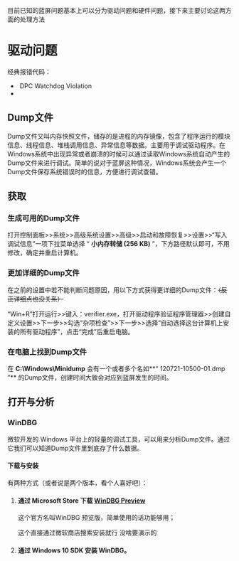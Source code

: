 目前已知的蓝屏问题基本上可以分为驱动问题和硬件问题，接下来主要讨论这两方面的处理方法

# 驱动问题

经典报错代码：

- ​	DPC Watchdog Violation
- 

## Dump文件

Dump文件又叫内存快照文件，储存的是进程的内存镜像，包含了程序运行的模块信息、线程信息、堆栈调用信息、异常信息等数据。主要用于调试驱动程序。在Windows系统中出现异常或者崩溃的时候可以通过读取Windows系统自动产生的Dump文件来进行调试。简单的说对于蓝屏这种情况，Windows系统会产生一个Dump文件保存系统错误时的信息，方便进行调试查错。

## 获取

### 生成可用的Dump文件

打开控制面板>>系统>>高级系统设置>>高级>>启动和故障恢复>>设置>>“写入调试信息”一项下拉菜单选择 “ **小内存转储 (256 KB)** ”，下方路径默认即可，不用修改，确定并重启计算机。

### 更加详细的Dump文件

在之前的设置中若不能判断问题原因，用以下方式获得更详细的Dump文件：~~（反正详细点也没关系）~~

“Win+R”打开运行>>键入：verifier.exe，打开驱动程序验证程序管理器>>创建自定义设置>>下一步>>勾选“杂项检查”>>下一步>>选择“自动选择这台计算机上安装的所有驱动程序”，点击“完成”后重启电脑。

### 在电脑上找到Dump文件

在 **C:\Windows\Minidump** 会有一个或者多个名如**“ 120721-10500-01.dmp ”** 的Dump文件，创建时间大致会对应到蓝屏发生的时间。

## 打开与分析

### WinDBG

微软开发的 Windows 平台上的轻量的调试工具，可以用来分析Dump文件。通过它我们可以知道Dump文件里到底存了什么数据。

#### 下载与安装

有两种方式（或者说是两个版本，看个人喜好吧）：

1. #### 通过 Microsoft Store  下载 [WinDBG Preview](https://www.microsoft.com/store/p/windbg/9pgjgd53tn86) 

   这个官方名叫WinDBG 预览版，简单使用的话功能够用；

   

   这个直接通过微软商店搜索安装就行 没啥要演示的

   

2. #### 通过 Windows 10 SDK 安装 WinDBG。



### 

